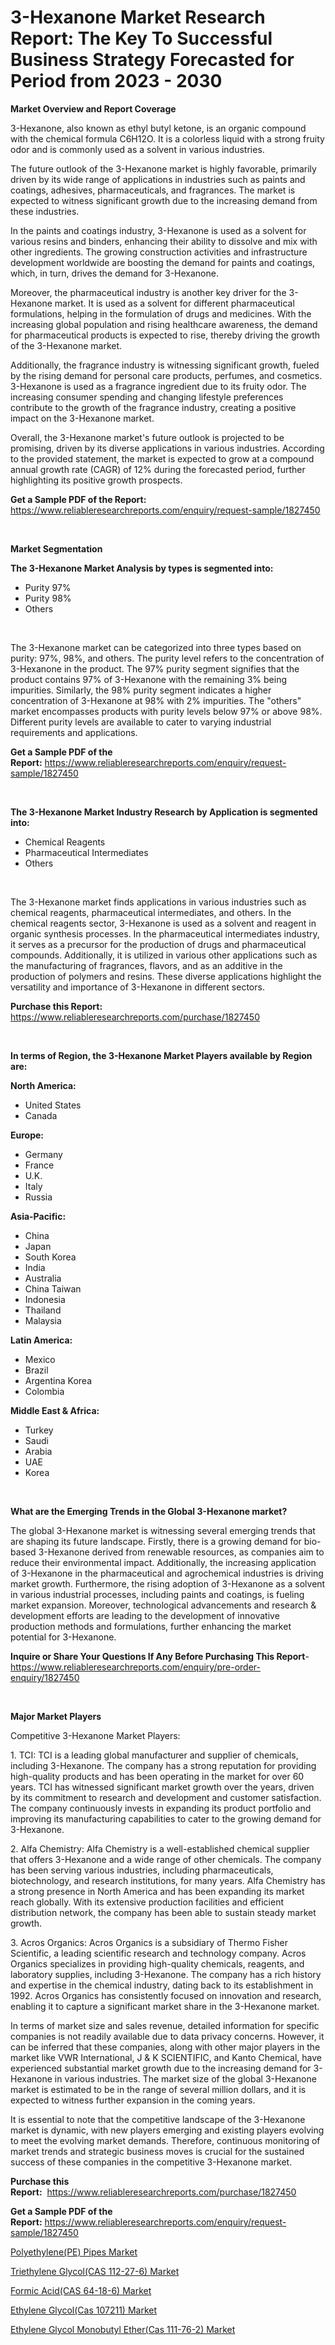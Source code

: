 <p><h1>3-Hexanone Market Research Report: The Key To Successful Business Strategy Forecasted for Period from 2023 - 2030</h1></p><p><strong>Market Overview and Report Coverage</strong></p>
<p><p>3-Hexanone, also known as ethyl butyl ketone, is an organic compound with the chemical formula C6H12O. It is a colorless liquid with a strong fruity odor and is commonly used as a solvent in various industries. </p><p>The future outlook of the 3-Hexanone market is highly favorable, primarily driven by its wide range of applications in industries such as paints and coatings, adhesives, pharmaceuticals, and fragrances. The market is expected to witness significant growth due to the increasing demand from these industries. </p><p>In the paints and coatings industry, 3-Hexanone is used as a solvent for various resins and binders, enhancing their ability to dissolve and mix with other ingredients. The growing construction activities and infrastructure development worldwide are boosting the demand for paints and coatings, which, in turn, drives the demand for 3-Hexanone. </p><p>Moreover, the pharmaceutical industry is another key driver for the 3-Hexanone market. It is used as a solvent for different pharmaceutical formulations, helping in the formulation of drugs and medicines. With the increasing global population and rising healthcare awareness, the demand for pharmaceutical products is expected to rise, thereby driving the growth of the 3-Hexanone market. </p><p>Additionally, the fragrance industry is witnessing significant growth, fueled by the rising demand for personal care products, perfumes, and cosmetics. 3-Hexanone is used as a fragrance ingredient due to its fruity odor. The increasing consumer spending and changing lifestyle preferences contribute to the growth of the fragrance industry, creating a positive impact on the 3-Hexanone market. </p><p>Overall, the 3-Hexanone market's future outlook is projected to be promising, driven by its diverse applications in various industries. According to the provided statement, the market is expected to grow at a compound annual growth rate (CAGR) of 12% during the forecasted period, further highlighting its positive growth prospects.</p></p>
<p><strong>Get a Sample PDF of the Report:</strong> <a href="https://www.reliableresearchreports.com/enquiry/request-sample/1827450">https://www.reliableresearchreports.com/enquiry/request-sample/1827450</a></p>
<p>&nbsp;</p>
<p><strong>Market Segmentation</strong></p>
<p><strong>The 3-Hexanone Market Analysis by types is segmented into:</strong></p>
<p><ul><li>Purity 97%</li><li>Purity 98%</li><li>Others</li></ul></p>
<p>&nbsp;</p>
<p><p>The 3-Hexanone market can be categorized into three types based on purity: 97%, 98%, and others. The purity level refers to the concentration of 3-Hexanone in the product. The 97% purity segment signifies that the product contains 97% of 3-Hexanone with the remaining 3% being impurities. Similarly, the 98% purity segment indicates a higher concentration of 3-Hexanone at 98% with 2% impurities. The "others" market encompasses products with purity levels below 97% or above 98%. Different purity levels are available to cater to varying industrial requirements and applications.</p></p>
<p><strong>Get a Sample PDF of the Report:</strong>&nbsp;<a href="https://www.reliableresearchreports.com/enquiry/request-sample/1827450">https://www.reliableresearchreports.com/enquiry/request-sample/1827450</a></p>
<p>&nbsp;</p>
<p><strong>The 3-Hexanone Market Industry Research by Application is segmented into:</strong></p>
<p><ul><li>Chemical Reagents</li><li>Pharmaceutical Intermediates</li><li>Others</li></ul></p>
<p>&nbsp;</p>
<p><p>The 3-Hexanone market finds applications in various industries such as chemical reagents, pharmaceutical intermediates, and others. In the chemical reagents sector, 3-Hexanone is used as a solvent and reagent in organic synthesis processes. In the pharmaceutical intermediates industry, it serves as a precursor for the production of drugs and pharmaceutical compounds. Additionally, it is utilized in various other applications such as the manufacturing of fragrances, flavors, and as an additive in the production of polymers and resins. These diverse applications highlight the versatility and importance of 3-Hexanone in different sectors.</p></p>
<p><strong>Purchase this Report:</strong>&nbsp; <a href="https://www.reliableresearchreports.com/purchase/1827450">https://www.reliableresearchreports.com/purchase/1827450</a></p>
<p>&nbsp;</p>
<p><strong>In terms of Region, the 3-Hexanone Market Players available by Region are:</strong></p>
<p>
    <p> <strong> North America: </strong>
        <ul>
            <li>United States</li>
            <li>Canada</li>
        </ul>
        </p> 
    <p> <strong> Europe: </strong>
        <ul>
            <li>Germany</li>
            <li>France</li>
            <li>U.K.</li>
            <li>Italy</li>
            <li>Russia</li>
        </ul>
        </p> 
    <p> <strong> Asia-Pacific: </strong>
        <ul>
            <li>China</li>
            <li>Japan</li>
            <li>South Korea</li>
            <li>India</li>
            <li>Australia</li>
            <li>China Taiwan</li>
            <li>Indonesia</li>
            <li>Thailand</li>
            <li>Malaysia</li>
        </ul>
        </p> 
    <p> <strong> Latin America: </strong>
        <ul>
            <li>Mexico</li>
            <li>Brazil</li>
            <li>Argentina Korea</li>
            <li>Colombia</li>
        </ul>
        </p> 
    <p> <strong> Middle East & Africa: </strong>
        <ul>
            <li>Turkey</li>
            <li>Saudi</li>
            <li>Arabia</li>
            <li>UAE</li>
            <li>Korea</li>
        </ul>
    </p>
    </p>
<p>&nbsp;</p>
<p><strong>What are the Emerging Trends in the Global 3-Hexanone market?</strong></p>
<p><p>The global 3-Hexanone market is witnessing several emerging trends that are shaping its future landscape. Firstly, there is a growing demand for bio-based 3-Hexanone derived from renewable resources, as companies aim to reduce their environmental impact. Additionally, the increasing application of 3-Hexanone in the pharmaceutical and agrochemical industries is driving market growth. Furthermore, the rising adoption of 3-Hexanone as a solvent in various industrial processes, including paints and coatings, is fueling market expansion. Moreover, technological advancements and research & development efforts are leading to the development of innovative production methods and formulations, further enhancing the market potential for 3-Hexanone.</p></p>
<p><strong>Inquire or Share Your Questions If Any Before Purchasing This Report</strong>- <a href="https://www.reliableresearchreports.com/enquiry/pre-order-enquiry/1827450">https://www.reliableresearchreports.com/enquiry/pre-order-enquiry/1827450</a></p>
<p>&nbsp;</p>
<p><strong>Major Market Players</strong></p>
<p><p>Competitive 3-Hexanone Market Players:</p><p>1. TCI: TCI is a leading global manufacturer and supplier of chemicals, including 3-Hexanone. The company has a strong reputation for providing high-quality products and has been operating in the market for over 60 years. TCI has witnessed significant market growth over the years, driven by its commitment to research and development and customer satisfaction. The company continuously invests in expanding its product portfolio and improving its manufacturing capabilities to cater to the growing demand for 3-Hexanone.</p><p>2. Alfa Chemistry: Alfa Chemistry is a well-established chemical supplier that offers 3-Hexanone and a wide range of other chemicals. The company has been serving various industries, including pharmaceuticals, biotechnology, and research institutions, for many years. Alfa Chemistry has a strong presence in North America and has been expanding its market reach globally. With its extensive production facilities and efficient distribution network, the company has been able to sustain steady market growth.</p><p>3. Acros Organics: Acros Organics is a subsidiary of Thermo Fisher Scientific, a leading scientific research and technology company. Acros Organics specializes in providing high-quality chemicals, reagents, and laboratory supplies, including 3-Hexanone. The company has a rich history and expertise in the chemical industry, dating back to its establishment in 1992. Acros Organics has consistently focused on innovation and research, enabling it to capture a significant market share in the 3-Hexanone market.</p><p>In terms of market size and sales revenue, detailed information for specific companies is not readily available due to data privacy concerns. However, it can be inferred that these companies, along with other major players in the market like VWR International, J & K SCIENTIFIC, and Kanto Chemical, have experienced substantial market growth due to the increasing demand for 3-Hexanone in various industries. The market size of the global 3-Hexanone market is estimated to be in the range of several million dollars, and it is expected to witness further expansion in the coming years.</p><p>It is essential to note that the competitive landscape of the 3-Hexanone market is dynamic, with new players emerging and existing players evolving to meet the evolving market demands. Therefore, continuous monitoring of market trends and strategic business moves is crucial for the sustained success of these companies in the competitive 3-Hexanone market.</p></p>
<p><strong>Purchase this Report:</strong>&nbsp;&nbsp;<a href="https://www.reliableresearchreports.com/purchase/1827450">https://www.reliableresearchreports.com/purchase/1827450</a></p>
<p></p>
<p><strong>Get a Sample PDF of the Report:</strong>&nbsp;<a href="https://www.reliableresearchreports.com/enquiry/request-sample/1827450">https://www.reliableresearchreports.com/enquiry/request-sample/1827450</a></p>
<p><p><a href="https://github.com/ashepherd82/Market-Research-Report-List-2/blob/main/polyethylenepe-pipes-market.md">Polyethylene(PE) Pipes Market</a></p><p><a href="https://github.com/lilstefpacute/Market-Research-Report-List-2/blob/main/triethylene-glycolcas-112-27-6-market.md">Triethylene Glycol(CAS 112-27-6) Market</a></p><p><a href="https://github.com/castoriffic/Market-Research-Report-List-2/blob/main/formic-acidcas-64-18-6-market.md">Formic Acid(CAS 64-18-6) Market</a></p><p><a href="https://github.com/rexevange/Market-Research-Report-List-2/blob/main/ethylene-glycolcas-107211-market.md">Ethylene Glycol(Cas 107211) Market</a></p><p><a href="https://github.com/FassouRP/Market-Research-Report-List-2/blob/main/ethylene-glycol-monobutyl-ethercas-111-76-2-market.md">Ethylene Glycol Monobutyl Ether(Cas 111-76-2) Market</a></p></p>